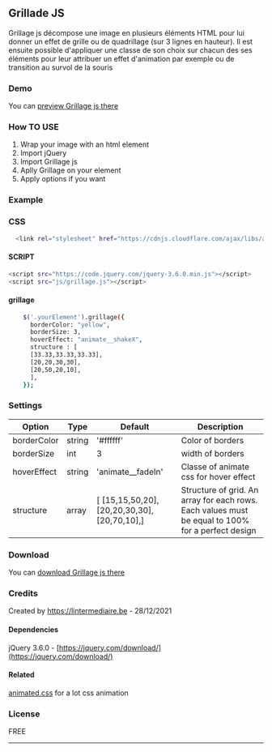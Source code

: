 Grillade JS
-------

Grillage js décompose une image en plusieurs éléments HTML pour lui donner un effet de grille ou de quadrillage (sur 3 lignes en hauteur). Il est ensuite possible d'appliquer une classe de son choix sur chacun des ses éléments pour leur attribuer un effet d'animation par exemple ou de transition au survol de la souris


### Demo

You can [preview Grillage js there](https://projetsmerlin.github.io/grillage/)

### How TO USE
1. Wrap your image with an html element
2. Import jQuery
3. Import Grillage js
4. Aplly Grillage on your element
5. Apply options if you want


### Example

### CSS
```bash
  <link rel="stylesheet" href="https://cdnjs.cloudflare.com/ajax/libs/animate.css/4.1.1/animate.min.css">
```

#### SCRIPT
```bash
<script src="https://code.jquery.com/jquery-3.6.0.min.js"></script>
<script src="js/grillage.js"></script>
```

#### grillage

```bash
    $('.yourElement').grillage({
      borderColor: "yellow",
      borderSize: 3,
      hoverEffect: "animate__shakeX",
      structure : [
      [33.33,33.33,33.33],
      [20,20,30,30],
      [20,50,20,10],
      ],
    });
```

### Settings

Option | Type | Default | Description
------ | ---- | ------- | -----------
borderColor | string | '#ffffff' | Color of borders
borderSize | int | 3 | width of borders
hoverEffect | string | 'animate__fadeIn' | Classe of animate css for hover effect
structure | array | [ [15,15,50,20],[20,20,30,30],[20,70,10],] | Structure of grid. An array for each rows. Each values must be equal to 100% for a perfect design

### Download

You can [download Grillage js there](https://github.com/ProjetsMerlin/grillage/archive/refs/heads/master.zip)


### Credits

Created by https://lintermediaire.be - 28/12/2021


#### Dependencies

jQuery 3.6.0 - [https://jquery.com/download/](https://jquery.com/download/)


#### Related
[animated.css](https://github.com/amitmerchant1990/markdownify-web) for a lot css animation


### License

FREE

---